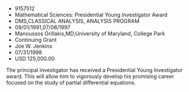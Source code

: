 
* 9157512
* Mathematical Sciences: Presidential Young Investigator Award
* DMS,CLASSICAL ANALYSIS, ANALYSIS PROGRAM
* 09/01/1991,07/08/1997
* Manoussos Grillakis,MD,University of Maryland, College Park
* Continuing Grant
* Joe W. Jenkins
* 07/31/1998
* USD 125,000.00

The principal investigator has received a Presidential Young Investigator
award. This will allow him to vigorously develop his promising career focused on
the study of partial differential equations.
